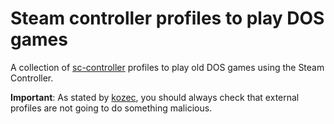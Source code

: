 # Steam controller profiles to play DOS games

A collection of [sc-controller](https://github.com/kozec/sc-controller) profiles to play old DOS games using the Steam Controller.

**Important**: As stated by [kozec](https://github.com/kozec/sc-controller/issues/202#issuecomment-303629722), you should always check that external profiles are not going to do something malicious.
